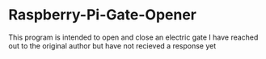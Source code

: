 # Raspberry-Pi-Gate-Opener
This program is intended to open and close an electric gate
I have reached out to the original author but have not recieved a response yet
